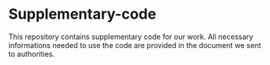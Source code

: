 # Supplementary-code
This repository contains supplementary code for our work. All necessary informations needed to use the code are provided in the document we sent to authorities.
